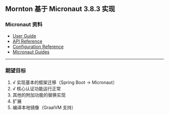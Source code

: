 ## Mornton 基于 Micronaut 3.8.3 实现

### Micronaut 资料
- [User Guide](https://docs.micronaut.io/3.8.3/guide/index.html)
- [API Reference](https://docs.micronaut.io/3.8.3/api/index.html)
- [Configuration Reference](https://docs.micronaut.io/3.8.3/guide/configurationreference.html)
- [Micronaut Guides](https://guides.micronaut.io/index.html)
---

### 期望目标

1. √ 实现基本的框架迁移（Spring Boot -> Micronaut）
2. √ 核心认证功能运行正常
3. 其他的附加功能的替换实现
4. 扩展
5. 编译本地镜像（GraalVM 支持）


